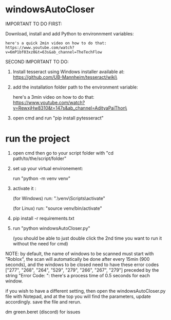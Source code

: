# windowsAutoCloser
IMPORTANT TO DO FIRST:

Download, install and add Python to environnment variables:

    here's a quick 2min video on how to do that:
    https://www.youtube.com/watch?v=6mP1bf03xz0&t=63s&ab_channel=TheTechFlow


SECOND IMPORTANT TO DO:
1. Install tesseract using Windows installer available at: https://github.com/UB-Mannheim/tesseract/wiki\

2. add the installation folder path to the environment variable:

    here's a 3min video on how to do that:
    https://www.youtube.com/watch?v=RewxjHw8310&t=147s&ab_channel=AdityaPaiThon\

3. open cmd and run "pip install pytesseract"

# run the project
1. open cmd then go to your script folder with "cd path/to/the/script/folder"


2. set up your virtual environement:

    run "python -m venv venv"


3. activate it :

    (for Windows) run: ".\venv\Scripts\activate"

    (for Linux) run:  "source venv/bin/activate" 


4. pip install -r requirements.txt


5. run "python windowsAutoCloser.py"

   (you should be able to just double click the 2nd time you want to run it without the need for cmd)

NOTE: by default, the name of windows to be scanned must start with "Roblox", the scan will automatically be done
after every 15min (900 seconds), and the windows to be closed need to have these error codes 
["277", "268", "264", "529", "279", "266", "267", "279"] preceded by the string "Error Code: ":
there's a process time of 0.5 seconds for each window.

if you wish to have a different setting, then open the windowsAutoCloser.py file with Notepad, and at the top you will find the parameters, update accordingly.
save the file and rerun.

dm green.beret (discord) for issues 
